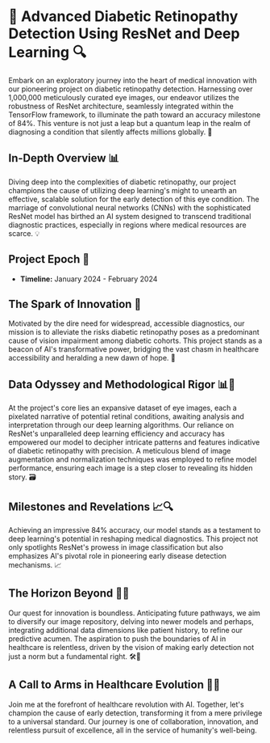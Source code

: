# 🔮 Advanced Diabetic Retinopathy Detection Using ResNet and Deep Learning 🔍

Embark on an exploratory journey into the heart of medical innovation with our pioneering project on diabetic retinopathy detection. Harnessing over 1,000,000 meticulously curated eye images, our endeavor utilizes the robustness of ResNet architecture, seamlessly integrated within the TensorFlow framework, to illuminate the path toward an accuracy milestone of 84%. This venture is not just a leap but a quantum leap in the realm of diagnosing a condition that silently affects millions globally. 🚀

## In-Depth Overview 📊

Diving deep into the complexities of diabetic retinopathy, our project champions the cause of utilizing deep learning's might to unearth an effective, scalable solution for the early detection of this eye condition. The marriage of convolutional neural networks (CNNs) with the sophisticated ResNet model has birthed an AI system designed to transcend traditional diagnostic practices, especially in regions where medical resources are scarce. 💡

## Project Epoch 📅

- **Timeline:** January 2024 - February 2024

## The Spark of Innovation 🌟

Motivated by the dire need for widespread, accessible diagnostics, our mission is to alleviate the risks diabetic retinopathy poses as a predominant cause of vision impairment among diabetic cohorts. This project stands as a beacon of AI's transformative power, bridging the vast chasm in healthcare accessibility and heralding a new dawn of hope. 🎯

## Data Odyssey and Methodological Rigor 📊🔄

At the project's core lies an expansive dataset of eye images, each a pixelated narrative of potential retinal conditions, awaiting analysis and interpretation through our deep learning algorithms. Our reliance on ResNet's unparalleled deep learning efficiency and accuracy has empowered our model to decipher intricate patterns and features indicative of diabetic retinopathy with precision. A meticulous blend of image augmentation and normalization techniques was employed to refine model performance, ensuring each image is a step closer to revealing its hidden story. 🗃️

## Milestones and Revelations 📈🔍

Achieving an impressive 84% accuracy, our model stands as a testament to deep learning's potential in reshaping medical diagnostics. This project not only spotlights ResNet's prowess in image classification but also emphasizes AI's pivotal role in pioneering early disease detection mechanisms. 📈

## The Horizon Beyond 🚀🔮

Our quest for innovation is boundless. Anticipating future pathways, we aim to diversify our image repository, delving into newer models and perhaps, integrating additional data dimensions like patient history, to refine our predictive acumen. The aspiration to push the boundaries of AI in healthcare is relentless, driven by the vision of making early detection not just a norm but a fundamental right. 🛠️🤝

## A Call to Arms in Healthcare Evolution 💪💼

Join me at the forefront of healthcare revolution with AI. Together, let's champion the cause of early detection, transforming it from a mere privilege to a universal standard. Our journey is one of collaboration, innovation, and relentless pursuit of excellence, all in the service of humanity's well-being.
